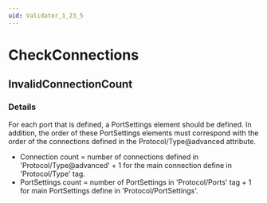 ```yaml
---
uid: Validator_1_23_5
---
```


# CheckConnections

## InvalidConnectionCount

<!-- Description, Properties, ... sections are auto-generated. -->
<!-- REPLACE ME AUTO-GENERATION -->

### Details

For each port that is defined, a PortSettings element should be defined. In addition, the order of these PortSettings elements must correspond with the order of the con­nections defined in the Protocol/Type@advanced attribute.
- Connection count = number of connections defined in 'Protocol/Type@advanced' + 1 for the main connection define in 'Protocol/Type' tag.
- PortSettings count = number of PortSettings in 'Protocol/Ports' tag + 1 for main PortSettings define in 'Protocol/PortSettings'.

<!-- Uncomment to add example code -->
<!--### Example code-->
